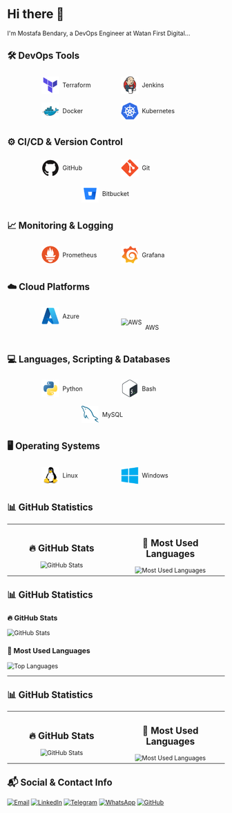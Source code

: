 # Hi there 👋
I'm Mostafa Bendary, a DevOps Engineer at Watan First Digital...

## 🛠️ DevOps Tools

<p align="center">
  <span style="display:inline-flex; align-items:center; width:160px; margin:10px;">
    <img src="https://raw.githubusercontent.com/devicons/devicon/master/icons/terraform/terraform-original.svg" height="40" alt="Terraform" style="margin-right:8px;" />
    Terraform
  </span>
  <span style="display:inline-flex; align-items:center; width:160px; margin:10px;">
    <img src="https://raw.githubusercontent.com/devicons/devicon/master/icons/jenkins/jenkins-original.svg" height="40" alt="Jenkins" style="margin-right:8px;" />
    Jenkins
  </span>
  <span style="display:inline-flex; align-items:center; width:160px; margin:10px;">
    <img src="https://raw.githubusercontent.com/devicons/devicon/master/icons/docker/docker-original.svg" height="40" alt="Docker" style="margin-right:8px;" />
    Docker
  </span>
  <span style="display:inline-flex; align-items:center; width:160px; margin:10px;">
    <img src="https://raw.githubusercontent.com/devicons/devicon/master/icons/kubernetes/kubernetes-plain.svg" height="40" alt="Kubernetes" style="margin-right:8px;" />
    Kubernetes
  </span>
</p>

## ⚙️ CI/CD & Version Control

<p align="center">
  <span style="display:inline-flex; align-items:center; width:160px; margin:10px;">
    <img src="https://raw.githubusercontent.com/devicons/devicon/master/icons/github/github-original.svg" height="40" alt="GitHub" style="margin-right:8px;" />
    GitHub
  </span>
  <span style="display:inline-flex; align-items:center; width:160px; margin:10px;">
    <img src="https://raw.githubusercontent.com/devicons/devicon/master/icons/git/git-original.svg" height="40" alt="Git" style="margin-right:8px;" />
    Git
  </span>
  <span style="display:inline-flex; align-items:center; width:160px; margin:10px;">
    <img src="https://raw.githubusercontent.com/devicons/devicon/master/icons/bitbucket/bitbucket-original.svg" height="40" alt="Bitbucket" style="margin-right:8px;" />
    Bitbucket
  </span>
</p>

## 📈 Monitoring & Logging

<p align="center">
  <span style="display:inline-flex; align-items:center; width:160px; margin:10px;">
    <img src="https://raw.githubusercontent.com/devicons/devicon/master/icons/prometheus/prometheus-original.svg" height="40" alt="Prometheus" style="margin-right:8px;" />
    Prometheus
  </span>
  <span style="display:inline-flex; align-items:center; width:160px; margin:10px;">
    <img src="https://raw.githubusercontent.com/devicons/devicon/master/icons/grafana/grafana-original.svg" height="40" alt="Grafana" style="margin-right:8px;" />
    Grafana
  </span>
</p>

## ☁️ Cloud Platforms

<p align="center">
  <span style="display:inline-flex; align-items:center; width:160px; margin:10px;">
    <img src="https://raw.githubusercontent.com/devicons/devicon/master/icons/azure/azure-original.svg" height="40" alt="Azure" style="margin-right:8px;" />
    Azure
  </span>
  <span style="display:inline-flex; align-items:center; width:160px; margin:10px;">
    <img src="https://raw.githubusercontent.com/devicons/devicon/master/icons/aws/aws-original.svg" height="40" alt="AWS" style="margin-right:8px;" />
    AWS
  </span>
</p>

## 💻 Languages, Scripting & Databases

<p align="center">
  <span style="display:inline-flex; align-items:center; width:160px; margin:10px;">
    <img src="https://raw.githubusercontent.com/devicons/devicon/master/icons/python/python-original.svg" height="40" alt="Python" style="margin-right:8px;" />
    Python
  </span>
  <span style="display:inline-flex; align-items:center; width:160px; margin:10px;">
    <img src="https://raw.githubusercontent.com/devicons/devicon/master/icons/bash/bash-original.svg" height="40" alt="Bash" style="margin-right:8px;" />
    Bash
  </span>
  <span style="display:inline-flex; align-items:center; width:160px; margin:10px;">
    <img src="https://raw.githubusercontent.com/devicons/devicon/master/icons/mysql/mysql-original.svg" height="40" alt="MySQL" style="margin-right:8px;" />
    MySQL
  </span>
</p>

## 🖥️ Operating Systems

<p align="center">
  <span style="display:inline-flex; align-items:center; width:160px; margin:10px;">
    <img src="https://raw.githubusercontent.com/devicons/devicon/master/icons/linux/linux-original.svg" height="40" alt="Linux" style="margin-right:8px;" />
    Linux
  </span>
  <span style="display:inline-flex; align-items:center; width:160px; margin:10px;">
    <img src="https://raw.githubusercontent.com/devicons/devicon/master/icons/windows8/windows8-original.svg" height="40" alt="Windows" style="margin-right:8px;" />
    Windows
  </span>
</p>


## 📊 GitHub Statistics

<table>
  <tr>
    <td align="center" width="50%">
      <h2>🔥 GitHub Stats</h2>
      <img src="https://github-readme-stats.vercel.app/api?username=mostafabendary&show_icons=true&theme=tokyonight&hide_border=true" alt="GitHub Stats" width="500" />
    </td>
    <td align="center" width="50%">
      <h2>🚀 Most Used Languages</h2>
      <img src="https://github-readme-stats.vercel.app/api/top-langs/?username=mostafabendary&layout=compact&theme=tokyonight&hide_border=true" alt="Most Used Languages" width="500" />
    </td>
  </tr>
</table>


## 📊 GitHub Statistics

### 🔥 GitHub Stats
![GitHub Stats](https://github-readme-stats.vercel.app/api?username=mostafabendary&show_icons=true&theme=tokyonight&hide_border=true)

### 🚀 Most Used Languages
![Top Languages](https://github-readme-stats.vercel.app/api/top-langs/?username=mostafabendary&layout=compact&theme=tokyonight&hide_border=true)

----

## 📊 GitHub Statistics

<table>
  <tr>
    <td align="center" width="50%">
      <h2>🔥 GitHub Stats</h2>
      <img src="https://github-readme-stats.vercel.app/api?username=mostafa-bendary17&show_icons=true&theme=tokyonight&hide_border=true" alt="GitHub Stats" width="500" />
    </td>
    <td align="center" width="50%">
      <h2>🚀 Most Used Languages</h2>
      <img src="https://github-readme-stats.vercel.app/api/top-langs/?username=mostafa-bendary17&layout=compact&theme=tokyonight&hide_border=true" alt="Most Used Languages" width="500" />
    </td>
  </tr>
</table>

## 📬 Social & Contact Info

[![Email](https://img.shields.io/badge/Email-D14836?style=for-the-badge&logo=gmail&logoColor=white)](mailto:mostafabendary@gmail.com)
[![LinkedIn](https://img.shields.io/badge/LinkedIn-0A66C2?style=for-the-badge&logo=linkedin&logoColor=white)](https://www.linkedin.com/in/mostafa-bendary17)
[![Telegram](https://img.shields.io/badge/Telegram-26A5E4?style=for-the-badge&logo=telegram&logoColor=white)](https://t.me/mostafabendary)
[![WhatsApp](https://img.shields.io/badge/WhatsApp-25D366?style=for-the-badge&logo=whatsapp&logoColor=white)](https://wa.me/201028223400)
[![GitHub](https://img.shields.io/badge/GitHub-100000?style=for-the-badge&logo=github&logoColor=white)](https://github.com/mostafa-bendary17)


